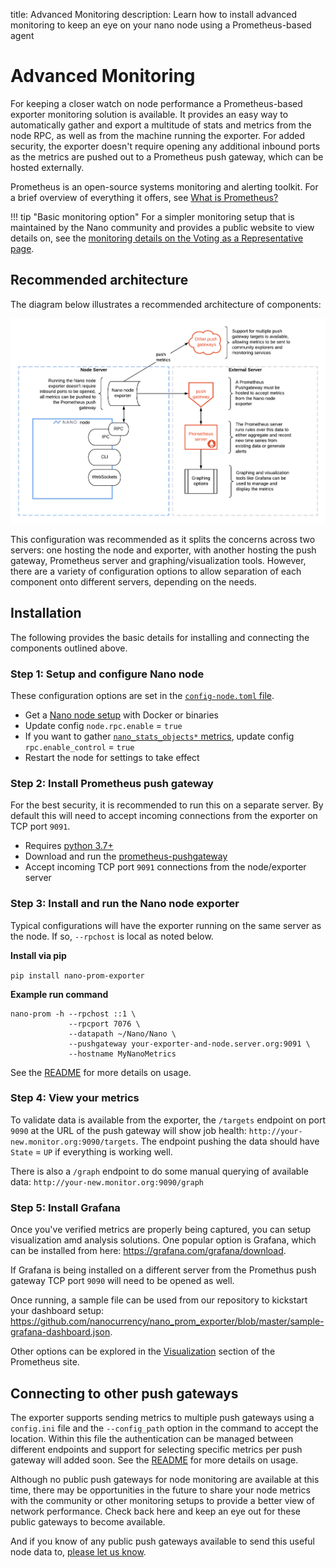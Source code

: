 title: Advanced Monitoring
description: Learn how to install advanced monitoring to keep an eye on your nano node using a Prometheus-based agent

# Advanced Monitoring

For keeping a closer watch on node performance a Prometheus-based exporter monitoring solution is available. It provides an easy way to automatically gather and export a multitude of stats and metrics from the node RPC, as well as from the machine running the exporter. For added security, the exporter doesn't require opening any additional inbound ports as the metrics are pushed out to a Prometheus push gateway, which can be hosted externally.

Prometheus is an open-source systems monitoring and alerting toolkit. For a brief overview of everything it offers, see [What is Prometheus?](https://prometheus.io/docs/introduction/overview/)

!!! tip "Basic monitoring option"
	For a simpler monitoring setup that is maintained by the Nano community and provides a public website to view details on, see the [monitoring details on the Voting as a Representative page](voting-as-a-representative.md#setup-monitoring).

## Recommended architecture

The diagram below illustrates a recommended architecture of components:

![Nano node Prometheus exporter architecture](../images/nano-prometheus-exporter-architecture.png)

This configuration was recommended as it splits the concerns across two servers: one hosting the node and exporter, with another hosting the push gateway, Prometheus server and graphing/visualization tools. However, there are a variety of configuration options to allow separation of each component onto different servers, depending on the needs.

## Installation

The following provides the basic details for installing and connecting the components outlined above.

### Step 1: Setup and configure Nano node

These configuration options are set in the [`config-node.toml` file](../running-a-node/configuration.md#configuration-file-locations).

* Get a [Nano node setup](node-setup.md) with Docker or binaries
* Update config `node.rpc.enable` = `true`
* If you want to gather [`nano_stats_objects*` metrics](https://github.com/nanocurrency/nano_prom_exporter#stats-exposed), update config `rpc.enable_control` = `true`
* Restart the node for settings to take effect

### Step 2: Install Prometheus push gateway

For the best security, it is recommended to run this on a separate server. By default this will need to accept incoming connections from the exporter on TCP port `9091`.

* Requires [python 3.7+](https://www.python.org/)
* Download and run the [prometheus-pushgateway](https://github.com/prometheus/pushgateway/blob/master/README.md#run-it)
* Accept incoming TCP port `9091` connections from the node/exporter server

### Step 3: Install and run the Nano node exporter

Typical configurations will have the exporter running on the same server as the node. If so, `--rpchost` is local as noted below.

**Install via pip**

`pip install nano-prom-exporter`

**Example run command**

```shell
nano-prom -h --rpchost ::1 \
             --rpcport 7076 \
             --datapath ~/Nano/Nano \
             --pushgateway your-exporter-and-node.server.org:9091 \
             --hostname MyNanoMetrics
```

See the [README](https://github.com/nanocurrency/nano_prom_exporter) for more details on usage.

### Step 4: View your metrics

To validate data is available from the exporter, the `/targets` endpoint on port `9090` at the URL of the push gateway will show job health: `http://your-new.monitor.org:9090/targets`. The endpoint pushing the data should have `State` = `UP` if everything is working well.

There is also a `/graph` endpoint to do some manual querying of available data: `http://your-new.monitor.org:9090/graph`

### Step 5: Install Grafana

Once you've verified metrics are properly being captured, you can setup visualization amd analysis solutions. One popular option is Grafana, which can be installed from here: https://grafana.com/grafana/download.

If Grafana is being installed on a different server from the Promethus push gateway TCP port `9090` will need to be opened as well.

Once running, a sample file can be used from our repository to kickstart your dashboard setup: https://github.com/nanocurrency/nano_prom_exporter/blob/master/sample-grafana-dashboard.json.

Other options can be explored in the [Visualization](https://prometheus.io/docs/visualization/browser/) section of the Prometheus site.

## Connecting to other push gateways

The exporter supports sending metrics to multiple push gateways using a `config.ini` file and the `--config_path` option in the command to accept the location.  Within this file the authentication can be managed between different endpoints and support for selecting specific metrics per push gateway will added soon. See the [README](https://github.com/nanocurrency/nano_prom_exporter) for more details on usage.

Although no public push gateways for node monitoring are available at this time, there may be opportunities in the future to share your node metrics with the community or other monitoring setups to provide a better view of network performance. Check back here and keep an eye out for these public gateways to become available.

And if you know of any public push gateways available to send this useful node data to, [please let us know](https://nano.org/connect).
